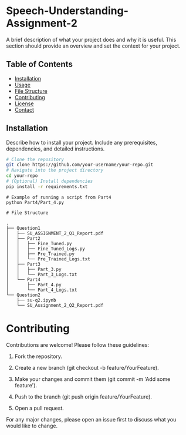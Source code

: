 # Speech-Understanding-Assignment-2

A brief description of what your project does and why it is useful. This section should provide an overview and set the context for your project.

## Table of Contents

- [Installation](#installation)
- [Usage](#usage)
- [File Structure](#file-structure)
- [Contributing](#contributing)
- [License](#license)
- [Contact](#contact)

## Installation

Describe how to install your project. Include any prerequisites, dependencies, and detailed instructions.

```bash
# Clone the repository
git clone https://github.com/your-username/your-repo.git
# Navigate into the project directory
cd your-repo
# (Optional) Install dependencies
pip install -r requirements.txt
````
````
# Example of running a script from Part4
python Part4/Part_4.py
````
````
# File Structure

.
├── Question1
│   ├── SU_ASSIGNMENT_2_Q1_Report.pdf
│   ├── Part2
│   │   ├── Fine_Tuned.py
│   │   ├── Fine_Tuned_Logs.py
│   │   ├── Pre_Trained.py
│   │   └── Pre_Trained_Logs.txt
│   ├── Part3
│   │   ├── Part_3.py
│   │   └── Part_3_Logs.txt
│   └── Part4
│       ├── Part_4.py
│       └── Part_4_Logs.txt
└── Question2
    ├── su-q2.ipynb
    └── SU_Assignment_2_Q2_Report.pdf
````
# Contributing
Contributions are welcome! Please follow these guidelines:

1) Fork the repository.

2) Create a new branch (git checkout -b feature/YourFeature).

3) Make your changes and commit them (git commit -m 'Add some feature').

4) Push to the branch (git push origin feature/YourFeature).

5) Open a pull request.

For any major changes, please open an issue first to discuss what you would like to change.
